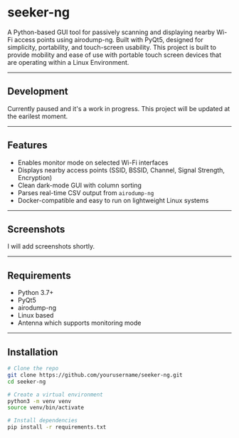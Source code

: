 # seeker-ng
A Python-based GUI tool for passively scanning and displaying nearby Wi-Fi access points using airodump-ng. Built with PyQt5, designed for simplicity, portability, and touch-screen usability. This project is built to provide mobility and ease of use with portable touch screen devices that are operating within a Linux Environment.

---

## Development
Currently paused and it's a work in progress. This project will be updated at the earilest moment. 

---

## Features

- Enables monitor mode on selected Wi-Fi interfaces
- Displays nearby access points (SSID, BSSID, Channel, Signal Strength, Encryption)
- Clean dark-mode GUI with column sorting
- Parses real-time CSV output from `airodump-ng`
- Docker-compatible and easy to run on lightweight Linux systems

---

## Screenshots

I will add screenshots shortly.

---

## Requirements

- Python 3.7+
- PyQt5
- airodump-ng
- Linux based
- Antenna which supports monitoring mode 

---

## Installation

```bash
# Clone the repo
git clone https://github.com/yourusername/seeker-ng.git
cd seeker-ng

# Create a virtual environment
python3 -m venv venv
source venv/bin/activate

# Install dependencies
pip install -r requirements.txt
